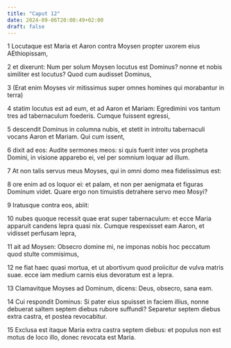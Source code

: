 ```yaml
---
title: "Caput 12"
date: 2024-09-06T20:00:49+02:00
draft: false
---
```



1 Locutaque est Maria et Aaron contra Moysen propter uxorem eius AEthiopissam,

2 et dixerunt: Num per solum Moysen locutus est Dominus? nonne et nobis similiter est locutus? Quod cum audisset Dominus,

3 (Erat enim Moyses vir mitissimus super omnes homines qui morabantur in terra)

4 statim locutus est ad eum, et ad Aaron et Mariam: Egredimini vos tantum tres ad tabernaculum foederis. Cumque fuissent egressi,

5 descendit Dominus in columna nubis, et stetit in introitu tabernaculi vocans Aaron et Mariam. Qui cum issent,

6 dixit ad eos: Audite sermones meos: si quis fuerit inter vos propheta Domini, in visione apparebo ei, vel per somnium loquar ad illum.

7 At non talis servus meus Moyses, qui in omni domo mea fidelissimus est:

8 ore enim ad os loquor ei: et palam, et non per aenigmata et figuras Dominum videt. Quare ergo non timuistis detrahere servo meo Mosyi?

9 Iratusque contra eos, abiit:

10 nubes quoque recessit quae erat super tabernaculum: et ecce Maria apparuit candens lepra quasi nix. Cumque respexisset eam Aaron, et vidisset perfusam lepra,

11 ait ad Moysen: Obsecro domine mi, ne imponas nobis hoc peccatum quod stulte commisimus,

12 ne fiat haec quasi mortua, et ut abortivum quod proiicitur de vulva matris suae. ecce iam medium carnis eius devoratum est a lepra.

13 Clamavitque Moyses ad Dominum, dicens: Deus, obsecro, sana eam.

14 Cui respondit Dominus: Si pater eius spuisset in faciem illius, nonne debuerat saltem septem diebus rubore suffundi? Separetur septem diebus extra castra, et postea revocabitur.

15 Exclusa est itaque Maria extra castra septem diebus: et populus non est motus de loco illo, donec revocata est Maria.

